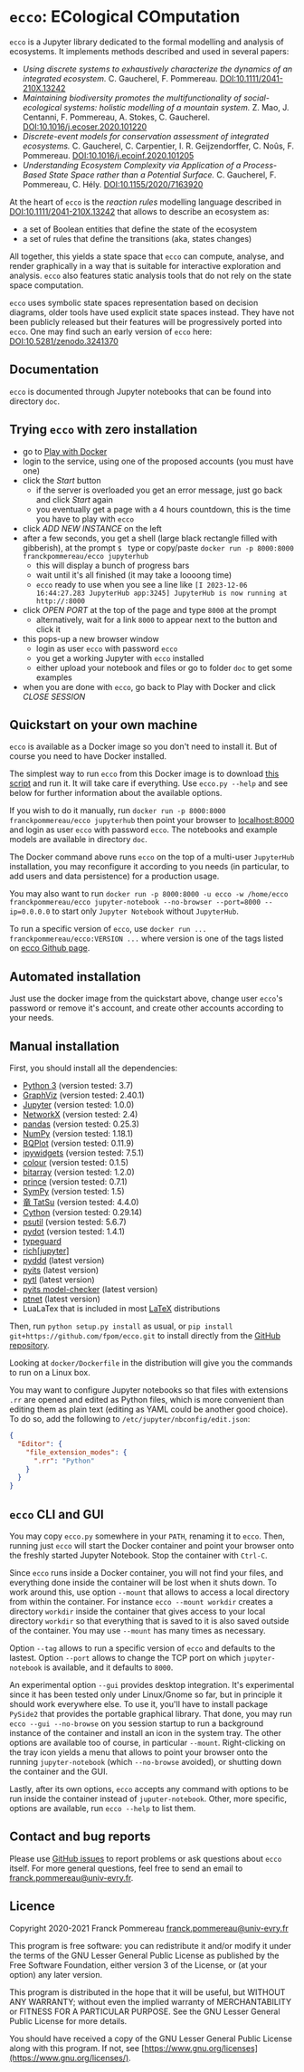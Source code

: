 # `ecco`: ECological COmputation

`ecco` is a Jupyter library dedicated to the formal modelling and analysis of ecosystems.
It implements methods described and used in several papers:

- _Using discrete systems to exhaustively characterize the dynamics of an integrated
  ecosystem._
  C. Gaucherel, F. Pommereau.
  [DOI:10.1111/2041-210X.13242](https://doi.org/10.1111/2041-210X.13242)
- _Maintaining biodiversity promotes the multifunctionality of social-ecological
  systems: holistic modelling of a mountain system._
  Z. Mao, J. Centanni, F. Pommereau, A. Stokes, C. Gaucherel.
  [DOI:10.1016/j.ecoser.2020.101220](https://doi.org/10.1016/j.ecoser.2020.101220)
- _Discrete-event models for conservation assessment of integrated ecosystems._
  C. Gaucherel, C. Carpentier, I. R. Geijzendorffer, C. Noûs, F. Pommereau.
  [DOI:10.1016/j.ecoinf.2020.101205](https://doi.org/10.1016/j.ecoinf.2020.101205)
- _Understanding Ecosystem Complexity via Application of a Process-Based State Space
  rather than a Potential Surface._
  C. Gaucherel, F. Pommereau, C. Hély.
  [DOI:10.1155/2020/7163920](https://doi.org/10.1155/2020/7163920)

At the heart of `ecco` is the _reaction rules_ modelling language described in [DOI:10.1111/2041-210X.13242](https://doi.org/10.1111/2041-210X.13242) that allows to describe an ecosystem as:

- a set of Boolean entities that define the state of the ecosystem
- a set of rules that define the transitions (aka, states changes)

All together, this yields a state space that `ecco` can compute, analyse, and render graphically in a way that is suitable for interactive exploration and analysis.
`ecco` also features static analysis tools that do not rely on the state space computation.

`ecco` uses symbolic state spaces representation based on decision diagrams, older tools have used explicit state spaces instead.
They have not been publicly released but their features will be progressively ported into `ecco`.
One may find such an early version of `ecco` here: [DOI:10.5281/zenodo.3241370](https://doi.org/10.5281/zenodo.3241370)

## Documentation

`ecco` is documented through Jupyter notebooks that can be found into directory `doc`.

## Trying `ecco` with zero installation

- go to [Play with Docker](https://labs.play-with-docker.com/)
- login to the service, using one of the proposed accounts (you must have one)
- click the _Start_ button
  - if the server is overloaded you get an error message, just go back and click _Start_ again
  - you eventually get a page with a 4 hours countdown, this is the time you have to play with `ecco`
- click _ADD NEW INSTANCE_ on the left
- after a few seconds, you get a shell (large black rectangle filled with gibberish), at the prompt `$ ` type or copy/paste `docker run -p 8000:8000 franckpommereau/ecco jupyterhub`
  - this will display a bunch of progress bars
  - wait until it's all finished (it may take a loooong time)
  - `ecco` ready to use when you see a line like `[I 2023-12-06 16:44:27.283 JupyterHub app:3245] JupyterHub is now running at http://:8000`
- click _OPEN PORT_ at the top of the page and type `8000` at the prompt
  - alternatively, wait for a link `8000` to appear next to the button and click it
- this pops-up a new browser window
  - login as user `ecco` with password `ecco`
  - you get a working Jupyter with `ecco` installed
  - either upload your notebook and files or go to folder `doc` to get some examples
- when you are done with `ecco`, go back to Play with Docker and click _CLOSE SESSION_

## Quickstart on your own machine

`ecco` is available as a Docker image so you don't need to install it.
But of course you need to have Docker installed.

The simplest way to run `ecco` from this Docker image is to download [this script](https://github.com/fpom/ecco/raw/main/bin/ecco.py) and run it.
It will take care if everything.
Use `ecco.py --help` and see below for further information about the available options.

If you wish to do it manually, run `docker run -p 8000:8000 franckpommereau/ecco jupyterhub` then point your browser to [localhost:8000](http://localhost:8000) and login as user `ecco` with password `ecco`.
The notebooks and example models are available in directory `doc`.

The Docker command above runs `ecco` on the top of a multi-user `JupyterHub` installation, you may reconfigure it according to you needs (in particular, to add users and data persistence) for a production usage.

You may also want to run `docker run -p 8000:8000 -u ecco -w /home/ecco franckpommereau/ecco jupyter-notebook --no-browser --port=8000 --ip=0.0.0.0` to start only `Jupyter Notebook` without `JupyterHub`.

To run a specific version of `ecco`, use `docker run ... franckpommereau/ecco:VERSION ...` where version is one of the tags listed on [ecco Github page](https://github.com/fpom/ecco/tags).

## Automated installation

Just use the docker image from the quickstart above, change user `ecco`'s password or remove it's account, and create other accounts according to your needs.

## Manual installation

First, you should install all the dependencies:

- [Python 3](https://www.python.org/) (version tested: 3.7)
- [GraphViz](https://www.graphviz.org/) (version tested: 2.40.1)
- [Jupyter](https://pypi.org/project/jupyter/) (version tested: 1.0.0)
- [NetworkX](https://pypi.org/project/networkx/) (version tested: 2.4)
- [pandas](https://pypi.org/project/pandas/) (version tested: 0.25.3)
- [NumPy](https://pypi.org/project/numpy/) (version tested: 1.18.1)
- [BQPlot](https://pypi.org/project/bqplot/) (version tested: 0.11.9)
- [ipywidgets](https://pypi.org/project/ipywidgets/) (version tested: 7.5.1)
- [colour](https://pypi.org/project/colour/) (version tested: 0.1.5)
- [bitarray](https://pypi.org/project/bitarray/) (version tested: 1.2.0)
- [prince](https://pypi.org/project/prince/) (version tested: 0.7.1)
- [SymPy](https://pypi.org/project/sympy/) (version tested: 1.5)
- [竜 TatSu](https://pypi.org/project/TatSu/) (version tested: 4.4.0)
- [Cython](https://pypi.org/project/Cython/) (version tested: 0.29.14)
- [psutil](https://pypi.org/project/psutil/) (version tested: 5.6.7)
- [pydot](https://pypi.org/project/pydot/) (version tested: 1.4.1)
- [typeguard](https://pypi.org/project/typeguard/)
- [rich[jupyter]](https://pypi.org/project/rich/)
- [pyddd](https://github.com/fpom/pyddd) (latest version)
- [pyits](https://github.com/fpom/pyits) (latest version)
- [pytl](https://github.com/fpom/pytl) (latest version)
- [pyits model-checker](https://forge.ibisc.univ-evry.fr/cthomas/pyits_model_checker) (latest version)
- [ptnet](https://github.com/fpom/cunf-ptnet-py3) (latest version)
- LuaLaTex that is included in most [LaTeX](https://www.latex-project.org) distributions

Then, run `python setup.py install` as usual, or `pip install git+https://github.com/fpom/ecco.git` to install directly from the [GitHub repository](https://github.com/fpom/ecco).

Looking at `docker/Dockerfile` in the distribution will give you the commands to run on a Linux box.

You may want to configure Jupyter notebooks so that files with extensions `.rr` are opened and edited as Python files, which is more convenient than editing them as plain text (editing as YAML could be another good choice).
To do so, add the following to `/etc/jupyter/nbconfig/edit.json`:

```json
{
  "Editor": {
    "file_extension_modes": {
      ".rr": "Python"
    }
  }
}
```

## `ecco` CLI and GUI

You may copy `ecco.py` somewhere in your `PATH`, renaming it to `ecco`.
Then, running just `ecco` will start the Docker container and point your browser onto the freshly started Jupyter Notebook.
Stop the container with `Ctrl-C`.

Since `ecco` runs inside a Docker container, you will not find your files, and everything done inside the container will be lost when it shuts down.
To work around this, use option `--mount` that allows to access a local directory from within the container.
For instance `ecco --mount workdir` creates a directory `workdir` inside the container that gives access to your local directory `workdir` so that everything that is saved to it is also saved outside of the container.
You may use `--mount` has many times as necessary.

Option `--tag` allows to run a specific version of `ecco` and defaults to the lastest.
Option `--port` allows to change the TCP port on which `jupyter-notebook` is available, and it defaults to `8000`.

An experimental option `--gui` provides desktop integration.
It's experimental since it has been tested only under Linux/Gnome so far, but in principle it should work everywhere else.
To use it, you'll have to install package `PySide2` that provides the portable graphical library.
That done, you may run `ecco --gui --no-browse` on you session startup to run a background instance of the container and install an icon in the system tray.
The other options are available too of course, in particular `--mount`.
Right-clicking on the tray icon yields a menu that allows to point your browser onto the running `jupyter-notebook` (which `--no-browse` avoided), or shutting down the container and the GUI.

Lastly, after its own options, `ecco` accepts any command with options to be run inside the container instead of `juputer-notebook`.
Other, more specific, options are available, run `ecco --help` to list them.

## Contact and bug reports

Please use [GitHub issues](https://github.com/fpom/ecco/issues) to report problems or ask questions about `ecco` itself.
For more general questions, feel free to send an email to <franck.pommereau@univ-evry.fr>.

## Licence

Copyright 2020-2021 Franck Pommereau <franck.pommereau@univ-evry.fr>

This program is free software: you can redistribute it and/or modify it under the terms of the GNU Lesser General Public License as published by the Free Software Foundation, either version 3 of the License, or (at your option) any later version.

This program is distributed in the hope that it will be useful, but WITHOUT ANY WARRANTY; without even the implied warranty of MERCHANTABILITY or FITNESS FOR A PARTICULAR PURPOSE.
See the GNU Lesser General Public License for more details.

You should have received a copy of the GNU Lesser General Public License along with this program. If not, see [https://www.gnu.org/licenses](https://www.gnu.org/licenses/).
